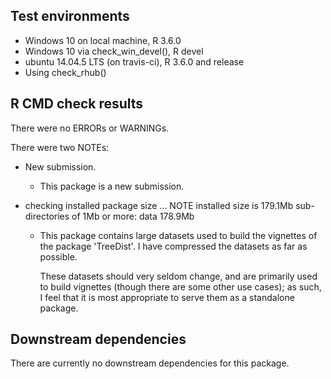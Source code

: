 ## Test environments
* Windows 10 on local machine, R 3.6.0
* Windows 10 via check_win_devel(), R devel
* ubuntu 14.04.5 LTS (on travis-ci), R 3.6.0 and release
* Using check_rhub()

## R CMD check results
There were no ERRORs or WARNINGs.

There were two NOTEs:

* New submission. 
  - This package is a new submission.

* checking installed package size ... NOTE
    installed size is 179.1Mb
    sub-directories of 1Mb or more:
      data  178.9Mb
      
  - This package contains large datasets used to build the vignettes of
    the package 'TreeDist'.  I have compressed the datasets as far
    as possible.
    
    These datasets should very seldom change, and are primarily used to build 
    vignettes (though there are some other use cases);
    as such, I feel that it is most appropriate to serve them as a standalone
    package.


## Downstream dependencies
There are currently no downstream dependencies for this package.
